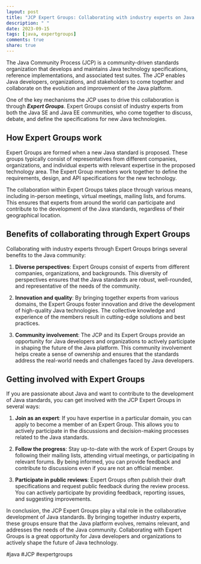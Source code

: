 ```yaml
---
layout: post
title: "JCP Expert Groups: Collaborating with industry experts on Java standards"
description: " "
date: 2023-09-15
tags: [java, expertgroups]
comments: true
share: true
---
```


The Java Community Process (JCP) is a community-driven standards organization that develops and maintains Java technology specifications, reference implementations, and associated test suites. The JCP enables Java developers, organizations, and stakeholders to come together and collaborate on the evolution and improvement of the Java platform.

One of the key mechanisms the JCP uses to drive this collaboration is through ***Expert Groups***. Expert Groups consist of industry experts from both the Java SE and Java EE communities, who come together to discuss, debate, and define the specifications for new Java technologies.

## How Expert Groups work

Expert Groups are formed when a new Java standard is proposed. These groups typically consist of representatives from different companies, organizations, and individual experts with relevant expertise in the proposed technology area. The Expert Group members work together to define the requirements, design, and API specifications for the new technology.

The collaboration within Expert Groups takes place through various means, including in-person meetings, virtual meetings, mailing lists, and forums. This ensures that experts from around the world can participate and contribute to the development of the Java standards, regardless of their geographical location.

## Benefits of collaborating through Expert Groups

Collaborating with industry experts through Expert Groups brings several benefits to the Java community:

1. **Diverse perspectives**: Expert Groups consist of experts from different companies, organizations, and backgrounds. This diversity of perspectives ensures that the Java standards are robust, well-rounded, and representative of the needs of the community.

2. **Innovation and quality**: By bringing together experts from various domains, the Expert Groups foster innovation and drive the development of high-quality Java technologies. The collective knowledge and experience of the members result in cutting-edge solutions and best practices.

3. **Community involvement**: The JCP and its Expert Groups provide an opportunity for Java developers and organizations to actively participate in shaping the future of the Java platform. This community involvement helps create a sense of ownership and ensures that the standards address the real-world needs and challenges faced by Java developers.

## Getting involved with Expert Groups

If you are passionate about Java and want to contribute to the development of Java standards, you can get involved with the JCP Expert Groups in several ways:

1. **Join as an expert**: If you have expertise in a particular domain, you can apply to become a member of an Expert Group. This allows you to actively participate in the discussions and decision-making processes related to the Java standards.

2. **Follow the progress**: Stay up-to-date with the work of Expert Groups by following their mailing lists, attending virtual meetings, or participating in relevant forums. By being informed, you can provide feedback and contribute to discussions even if you are not an official member.

3. **Participate in public reviews**: Expert Groups often publish their draft specifications and request public feedback during the review process. You can actively participate by providing feedback, reporting issues, and suggesting improvements.

In conclusion, the JCP Expert Groups play a vital role in the collaborative development of Java standards. By bringing together industry experts, these groups ensure that the Java platform evolves, remains relevant, and addresses the needs of the Java community. Collaborating with Expert Groups is a great opportunity for Java developers and organizations to actively shape the future of Java technology.

#java #JCP #expertgroups